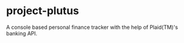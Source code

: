 # project-plutus
A console based personal finance tracker with the help of Plaid(TM)'s banking API.
